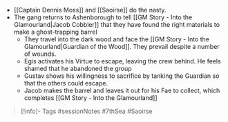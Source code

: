 - [[Captain Dennis Moss]] and [[Saoirse]] do the nasty.
- The gang returns to Ashenborough to tell [[GM Story - Into the Glamourland|Jacob Cobbler]] that they have found the right materials to make a ghost-trapping barrel
	- They travel into the dark wood and face the [[GM Story - Into the Glamourland|Guardian of the Wood]].  They prevail despite a number of wounds.
	- Egis activates his Virtue to escape, leaving the crew behind.  He feels shamed that he abandoned the group
	- Gustav shows his willingness to sacrifice by tanking the Guardian so that the others could escape.
	- Jacob makes the barrel and leaves it out for his Fae to collect, which completes [[GM Story - Into the Glamourland]]

> [!info]- Tags
> #sessionNotes #7thSea #Saoirse 



